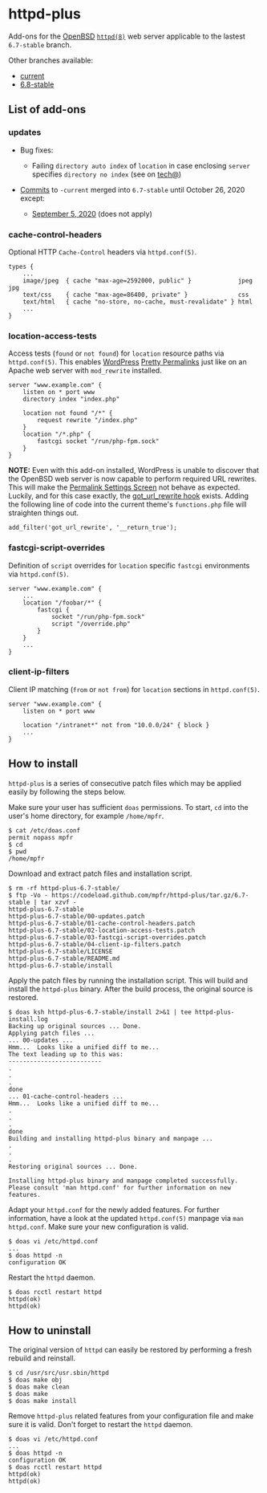 # httpd-plus

Add-ons for the [OpenBSD](https://www.openbsd.org) [`httpd(8)`](http://man.openbsd.org/httpd) web server applicable to the lastest `6.7-stable` branch.

Other branches available:
* [current](https://github.com/mpfr/httpd-plus)
* [6.8-stable](https://github.com/mpfr/httpd-plus/tree/6.8-stable)

## List of add-ons

### updates

* Bug fixes:
	* Failing `directory auto index` of `location` in case enclosing `server` specifies `directory no index` (see on [tech@](https://marc.info/?l=openbsd-tech&m=160293921708844&w=2))

* [Commits](https://github.com/openbsd/src/commits/master/usr.sbin/httpd) to `-current` merged into `6.7-stable` until October 26, 2020 except:
	* [September 5, 2020](https://github.com/openbsd/src/commit/55dad5c962e18c2367bb7d531b63e6ad450f1658#diff-affb1ed63d8977918a8cfe61b9f2c71a) (does not apply)

### cache-control-headers

Optional HTTP `Cache-Control` headers via `httpd.conf(5)`.

```
types {
	...
	image/jpeg  { cache "max-age=2592000, public" }             jpeg jpg
	text/css    { cache "max-age=86400, private" }              css
	text/html   { cache "no-store, no-cache, must-revalidate" } html
	...
}
```

### location-access-tests

Access tests (`found` or `not found`) for `location` resource paths via `httpd.conf(5)`. This enables [WordPress](https://wordpress.org) [Pretty Permalinks](https://wordpress.org/support/article/using-permalinks/) just like on an Apache web server with `mod_rewrite` installed.

```
server "www.example.com" {
	listen on * port www
	directory index "index.php"

	location not found "/*" {
		request rewrite "/index.php"
	}
	location "/*.php" {
		fastcgi socket "/run/php-fpm.sock"
	}
}
```

__NOTE:__ Even with this add-on installed, WordPress is unable to discover that the OpenBSD web server is now capable to perform required URL rewrites. This will make the [Permalink Settings Screen](https://wordpress.org/support/article/settings-permalinks-screen/) not behave as expected. Luckily, and for this case exactly, the [got_url_rewrite hook](https://developer.wordpress.org/reference/hooks/got_url_rewrite/) exists. Adding the following line of code into the current theme's `functions.php` file will straighten things out.

```
add_filter('got_url_rewrite', '__return_true');
```

### fastcgi-script-overrides

Definition of `script` overrides for `location` specific `fastcgi` environments via `httpd.conf(5)`.

```
server "www.example.com" {
	...
	location "/foobar/*" {
		fastcgi {
			socket "/run/php-fpm.sock"
			script "/override.php"
		}
	}
	...
}
```

### client-ip-filters

Client IP matching (`from` or `not from`) for `location` sections in `httpd.conf(5)`.

```
server "www.example.com" {
	listen on * port www

	location "/intranet*" not from "10.0.0/24" { block }
	...
}
```

## How to install

`httpd-plus` is a series of consecutive patch files which may be applied easily by following the steps below.

Make sure your user has sufficient `doas` permissions. To start, `cd` into the user's home directory, for example `/home/mpfr`.

```
$ cat /etc/doas.conf
permit nopass mpfr
$ cd
$ pwd
/home/mpfr
```

Download and extract patch files and installation script.

```
$ rm -rf httpd-plus-6.7-stable/
$ ftp -Vo - https://codeload.github.com/mpfr/httpd-plus/tar.gz/6.7-stable | tar xzvf -
httpd-plus-6.7-stable
httpd-plus-6.7-stable/00-updates.patch
httpd-plus-6.7-stable/01-cache-control-headers.patch
httpd-plus-6.7-stable/02-location-access-tests.patch
httpd-plus-6.7-stable/03-fastcgi-script-overrides.patch
httpd-plus-6.7-stable/04-client-ip-filters.patch
httpd-plus-6.7-stable/LICENSE
httpd-plus-6.7-stable/README.md
httpd-plus-6.7-stable/install
```

Apply the patch files by running the installation script. This will build and install the `httpd-plus` binary. After the build process, the original source is restored.

```
$ doas ksh httpd-plus-6.7-stable/install 2>&1 | tee httpd-plus-install.log
Backing up original sources ... Done.
Applying patch files ...
... 00-updates ...
Hmm...  Looks like a unified diff to me...
The text leading up to this was:
--------------------------
.
.
.
done
... 01-cache-control-headers ...
Hmm...  Looks like a unified diff to me...
.
.
.
done
Building and installing httpd-plus binary and manpage ...
.
.
.
Restoring original sources ... Done.

Installing httpd-plus binary and manpage completed successfully.
Please consult 'man httpd.conf' for further information on new features.
```

Adapt your `httpd.conf` for the newly added features. For further information, have a look at the updated `httpd.conf(5)` manpage via `man httpd.conf`. Make sure your new configuration is valid.

```
$ doas vi /etc/httpd.conf
...
$ doas httpd -n
configuration OK
```

Restart the `httpd` daemon.

```
$ doas rcctl restart httpd
httpd(ok)
httpd(ok)
```

## How to uninstall

The original version of `httpd` can easily be restored by performing a fresh rebuild and reinstall.

```
$ cd /usr/src/usr.sbin/httpd
$ doas make obj
$ doas make clean
$ doas make
$ doas make install
```

Remove `httpd-plus` related features from your configuration file and make sure it is valid. Don't forget to restart the `httpd` daemon.
 
```
$ doas vi /etc/httpd.conf
...
$ doas httpd -n
configuration OK
$ doas rcctl restart httpd
httpd(ok)
httpd(ok)
```
